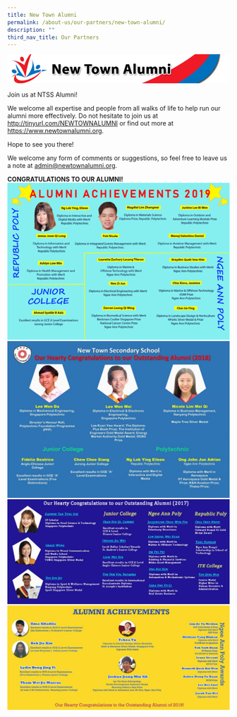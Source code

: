 ```yaml
---
title: New Town Alumni
permalink: /about-us/our-partners/new-town-alumni/
description: ""
third_nav_title: Our Partners
---
```

![](/images/ntss-alumni_banner.jpg)

Join us at NTSS Alumni!

We welcome all expertise and people from all walks of life to help run our alumni more effectively. Do not hesitate to join us at http://tinyurl.com/NEWTOWNALUMNI or find out more at https://www.newtownalumni.org.

Hope to see you there!

We welcome any form of comments or suggestions, so feel free to leave us a note at admin@newtownalumni.org.

**CONGRATULATIONS TO OUR ALUMNI!**
![](/images/Alumni%20Achievements%202019_v2.jpg)
![](/images/Alumni-Achievements-2018_v3-1024x724.jpg)
![](/images/Alumni-Achievements-2017_Revised-1024x483.jpg)
![](/images/Alumni-Achievements_2016-1024x483.jpg)